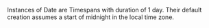 Instances of Date are Timespans with duration of 1 day.Their default creation assumes a start of midnight in the local time zone.